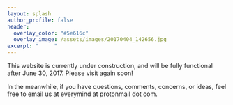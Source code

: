 ```yaml
---
layout: splash
author_profile: false
header:
  overlay_color: "#5e616c"
  overlay_image: /assets/images/20170404_142656.jpg
excerpt: "     "
---
```


This website is currently under construction, and will be fully functional after June 30, 2017. Please visit again soon!

In the meanwhile, if you have questions, comments, concerns, or ideas, feel free to email us at everymind at protonmail dot com. 
